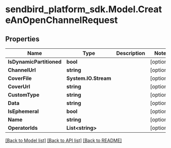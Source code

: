 
# sendbird_platform_sdk.Model.CreateAnOpenChannelRequest

## Properties

Name | Type | Description | Notes
------------ | ------------- | ------------- | -------------
**IsDynamicPartitioned** | **bool** |  | [optional] 
**ChannelUrl** | **string** |  | [optional] 
**CoverFile** | **System.IO.Stream** |  | [optional] 
**CoverUrl** | **string** |  | [optional] 
**CustomType** | **string** |  | [optional] 
**Data** | **string** |  | [optional] 
**IsEphemeral** | **bool** |  | [optional] 
**Name** | **string** |  | [optional] 
**OperatorIds** | **List&lt;string&gt;** |  | [optional] 

[[Back to Model list]](../README.md#documentation-for-models)
[[Back to API list]](../README.md#documentation-for-api-endpoints)
[[Back to README]](../README.md)

